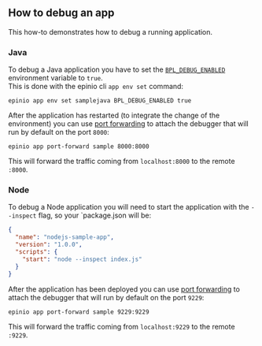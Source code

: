## How to debug an app

This how-to demonstrates how to debug a running application.

### Java

To debug a Java application you have to set the [`BPL_DEBUG_ENABLED`](https://paketo.io/docs/howto/java/#enable-remote-debugging) environment variable to `true`.  
This is done with the epinio cli `app env set` command:

```
epinio app env set samplejava BPL_DEBUG_ENABLED true
```

After the application has restarted (to integrate the change of the environment) you can use [port forwarding](port_forwarding.md) to attach the debugger that will run by default on the port `8000`:

```
epinio app port-forward sample 8000:8000
```

This will forward the traffic coming from `localhost:8000` to the remote `:8000`.

### Node

To debug a Node application you will need to start the application with the `--inspect` flag, so your `package.json will be:

```json
{
  "name": "nodejs-sample-app",
  "version": "1.0.0",
  "scripts": {
    "start": "node --inspect index.js"
  }
}
```

After the application has been deployed you can use [port forwarding](port_forwarding.md) to attach the debugger that will run by default on the port `9229`:

```
epinio app port-forward sample 9229:9229
```

This will forward the traffic coming from `localhost:9229` to the remote `:9229`.
